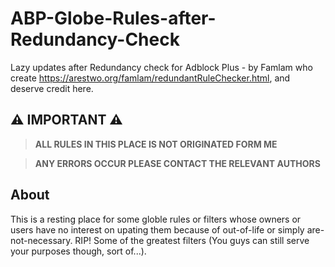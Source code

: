# ABP-Globe-Rules-after-Redundancy-Check
Lazy updates after Redundancy check for Adblock Plus - by Famlam who create https://arestwo.org/famlam/redundantRuleChecker.html, and deserve credit here.

## ⚠ IMPORTANT ⚠
> **ALL RULES IN THIS PLACE IS NOT ORIGINATED FORM ME**

> **ANY ERRORS OCCUR PLEASE CONTACT THE RELEVANT AUTHORS**

## About
This is a resting place for some globle rules or filters whose owners or users have no interest on upating them because of out-of-life or simply are-not-necessary. RIP! Some of the greatest filters (You guys can still serve your purposes though, sort of...).
